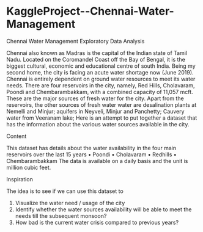 # KaggleProject--Chennai-Water-Management
Chennai Water Management Exploratory Data Analysis




Chennai also known as Madras is the capital of the Indian state of Tamil Nadu. Located on the Coromandel Coast off the Bay of Bengal, it is the biggest cultural, economic and educational centre of south India.
Being my second home, the city is facing an acute water shortage now (June 2019). Chennai is entirely dependent on ground water resources to meet its water needs. There are four reservoirs in the city, namely, Red Hills, Cholavaram, Poondi and Chembarambakkam, with a combined capacity of 11,057 mcft. These are the major sources of fresh water for the city.
Apart from the reservoirs, the other sources of fresh water water are desalination plants at Nemelli and Minjur; aquifers in Neyveli, Minjur and Panchetty; Cauvery water from Veeranam lake;
Here is an attempt to put together a dataset that has the information about the various water sources available in the city.


Content

This dataset has details about the water availability in the four main reservoirs over the last 15 years
•	Poondi
•	Cholavaram
•	Redhills
•	Chembarambakkam
The data is available on a daily basis and the unit is million cubic feet.



Inspiration

The idea is to see if we can use this dataset to
1.	Visualize the water need / usage of the city
2.	Identify whether the water sources availability will be able to meet the needs till the subsequent monsoon?
3.	How bad is the current water crisis compared to previous years?


